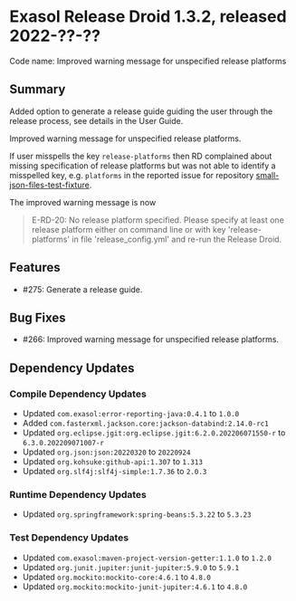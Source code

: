 # Exasol Release Droid 1.3.2, released 2022-??-??

Code name: Improved warning message for unspecified release platforms

## Summary

Added option to generate a release guide guiding the user through the release process, see details in the User Guide.

Improved warning message for unspecified release platforms.

If user misspells the key `release-platforms` then RD complained about missing specification of release platforms but was not able to identify a misspelled key, e.g. `platforms` in the reported issue for repository [small-json-files-test-fixture](https://github.com/exasol/small-json-files-test-fixture).

The improved warning message is now
> E-RD-20: No release platform specified. Please specify at least one release platform either on command line or with key 'release-platforms' in file 'release_config.yml' and re-run the Release Droid.

## Features

* #275: Generate a release guide.

## Bug Fixes

* #266: Improved warning message for unspecified release platforms.

## Dependency Updates

### Compile Dependency Updates

* Updated `com.exasol:error-reporting-java:0.4.1` to `1.0.0`
* Added `com.fasterxml.jackson.core:jackson-databind:2.14.0-rc1`
* Updated `org.eclipse.jgit:org.eclipse.jgit:6.2.0.202206071550-r` to `6.3.0.202209071007-r`
* Updated `org.json:json:20220320` to `20220924`
* Updated `org.kohsuke:github-api:1.307` to `1.313`
* Updated `org.slf4j:slf4j-simple:1.7.36` to `2.0.3`

### Runtime Dependency Updates

* Updated `org.springframework:spring-beans:5.3.22` to `5.3.23`

### Test Dependency Updates

* Updated `com.exasol:maven-project-version-getter:1.1.0` to `1.2.0`
* Updated `org.junit.jupiter:junit-jupiter:5.9.0` to `5.9.1`
* Updated `org.mockito:mockito-core:4.6.1` to `4.8.0`
* Updated `org.mockito:mockito-junit-jupiter:4.6.1` to `4.8.0`
